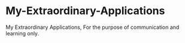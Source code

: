 # My-Extraordinary-Applications
My Extraordinary Applications, 
For the purpose of communication and learning only.